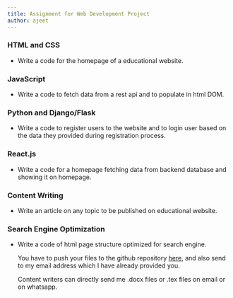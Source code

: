 ```yaml
---
title: Assignment for Web Development Project
author: ajeet
---
```


### HTML and CSS
- Write a code for the homepage of a educational website.

### JavaScript
- Write a code to fetch data from a rest api and to populate in html DOM.

### Python and Django/Flask
- Write a code to register users to the website and to login user based on the data they provided during registration process.

### React.js
- Write a code for a homepage fetching data from backend database and showing it on homepage.

### Content Writing
- Write an article on any topic to be published on educational website.

### Search Engine Optimization
- Write a code of html page structure optimized for search engine.

    You have to push your files to the github repository [here](https://github.com/ajeetsinghparmar/webdevtest), and also send to my email address which I have already provided you.

    Content writers can directly send me .docx files or .tex files on email or on whatsapp.

